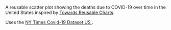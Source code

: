 A reusable scatter plot showing the deaths due to COVID-19 over time in the United States inspired by [Towards Reusable Charts](https://bost.ocks.org/mike/chart/).

Uses the [NY Times Covid-19 Dataset US ](https://github.com/nytimes/covid-19-data/blob/master/rolling-averages/us-states.csv).
